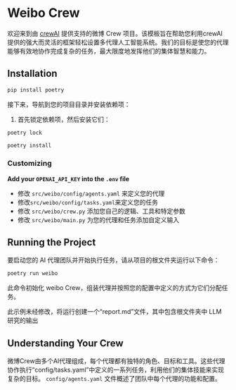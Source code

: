 # Weibo Crew

欢迎来到由 [crewAI](https://crewai.com) 提供支持的微博 Crew 项目。该模板旨在帮助您利用crewAI提供的强大而灵活的框架轻松设置多代理人工智能系统。我们的目标是使您的代理能够有效地协作完成复杂的任务，最大限度地发挥他们的集体智慧和能力。

## Installation


```bash
pip install poetry
```

接下来，导航到您的项目目录并安装依赖项：

1. 首先锁定依赖项，然后安装它们：
```bash
poetry lock
```
```bash
poetry install
```
### Customizing

**Add your `OPENAI_API_KEY` into the `.env` file**

- 修改 `src/weibo/config/agents.yaml` 来定义您的代理
- 修改`src/weibo/config/tasks.yaml`来定义您的任务
- 修改 `src/weibo/crew.py` 添加您自己的逻辑、工具和特定参数
- 修改 `src/weibo/main.py` 为您的代理和任务添加自定义输入

## Running the Project

要启动您的 AI 代理团队并开始执行任务，请从项目的根文件夹运行以下命令：

```bash
poetry run weibo
```

此命令初始化 weibo Crew，组装代理并按照您的配置中定义的方式为它们分配任务。

此示例未经修改，将运行创建一个“report.md”文件，其中包含根文件夹中 LLM 研究的输出

## Understanding Your Crew

微博Crew由多个AI代理组成，每个代理都有独特的角色、目标和工具。这些代理协作执行“config/tasks.yaml”中定义的一系列任务，利用他们的集体技能来实现复杂的目标。 `config/agents.yaml` 文件概述了团队中每个代理的功能和配置。